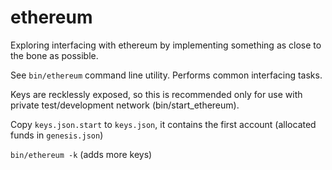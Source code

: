 # ethereum

Exploring interfacing with ethereum by implementing something as close to the bone as possible.

See `bin/ethereum` command line utility. Performs common interfacing tasks.

Keys are recklessly exposed, so this is recommended only for use with private test/development network (bin/start_ethereum).

Copy `keys.json.start` to `keys.json`, it contains the first account (allocated funds in `genesis.json`)

`bin/ethereum -k` (adds more keys)

